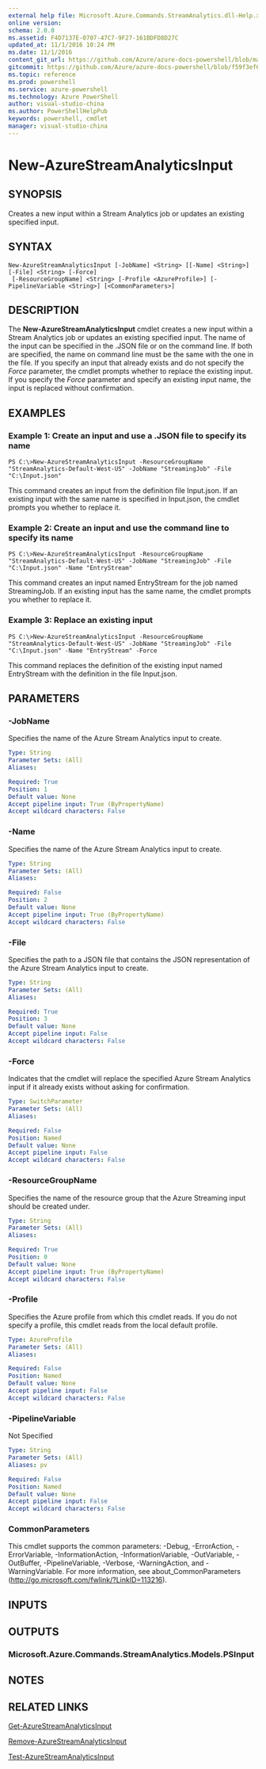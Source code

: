 ```yaml
---
external help file: Microsoft.Azure.Commands.StreamAnalytics.dll-Help.xml
online version: 
schema: 2.0.0
ms.assetid: F4D7137E-0707-47C7-9F27-161BDFD8D27C
updated_at: 11/1/2016 10:24 PM
ms.date: 11/1/2016
content_git_url: https://github.com/Azure/azure-docs-powershell/blob/master/azureps-cmdlets-docs/ResourceManager/AzureRM.StreamAnalytics/v0.9.8/New-AzureStreamAnalyticsInput.md
gitcommit: https://github.com/Azure/azure-docs-powershell/blob/f59f3ef60bc592383812213e69fd77ba950759ed/azureps-cmdlets-docs/ResourceManager/AzureRM.StreamAnalytics/v0.9.8/New-AzureStreamAnalyticsInput.md
ms.topic: reference
ms.prod: powershell
ms.service: azure-powershell
ms.technology: Azure PowerShell
author: visual-studio-china
ms.author: PowerShellHelpPub
keywords: powershell, cmdlet
manager: visual-studio-china
---
```


# New-AzureStreamAnalyticsInput

## SYNOPSIS
Creates a new input within a Stream Analytics job or updates an existing specified input.

## SYNTAX

```
New-AzureStreamAnalyticsInput [-JobName] <String> [[-Name] <String>] [-File] <String> [-Force]
 [-ResourceGroupName] <String> [-Profile <AzureProfile>] [-PipelineVariable <String>] [<CommonParameters>]
```

## DESCRIPTION
The **New-AzureStreamAnalyticsInput** cmdlet creates a new input within a Stream Analytics job or updates an existing specified input.
The name of the input can be specified in the .JSON file or on the command line.
If both are specified, the name on command line must be the same with the one in the file.
If you specify an input that already exists and do not specify the *Force* parameter, the cmdlet prompts whether to replace the existing input.
If you specify the *Force* parameter and specify an existing input name, the input is replaced without confirmation.

## EXAMPLES

### Example 1: Create an input and use a .JSON file to specify its name
```
PS C:\>New-AzureStreamAnalyticsInput -ResourceGroupName "StreamAnalytics-Default-West-US" -JobName "StreamingJob" -File "C:\Input.json"
```

This command creates an input from the definition file Input.json.
If an existing input with the same name is specified in Input.json, the cmdlet prompts you whether to replace it.

### Example 2: Create an input and use the command line to specify its name
```
PS C:\>New-AzureStreamAnalyticsInput -ResourceGroupName "StreamAnalytics-Default-West-US" -JobName "StreamingJob" -File "C:\Input.json" -Name "EntryStream"
```

This command creates an input named EntryStream for the job named StreamingJob.
If an existing input has the same name, the cmdlet prompts you whether to replace it.

### Example 3: Replace an existing input
```
PS C:\>New-AzureStreamAnalyticsInput -ResourceGroupName "StreamAnalytics-Default-West-US" -JobName "StreamingJob" -File "C:\Input.json" -Name "EntryStream" -Force
```

This command replaces the definition of the existing input named EntryStream with the definition in the file Input.json.

## PARAMETERS

### -JobName
Specifies the name of the Azure Stream Analytics input to create.

```yaml
Type: String
Parameter Sets: (All)
Aliases: 

Required: True
Position: 1
Default value: None
Accept pipeline input: True (ByPropertyName)
Accept wildcard characters: False
```

### -Name
Specifies the name of the Azure Stream Analytics input to create.

```yaml
Type: String
Parameter Sets: (All)
Aliases: 

Required: False
Position: 2
Default value: None
Accept pipeline input: True (ByPropertyName)
Accept wildcard characters: False
```

### -File
Specifies the path to a JSON file that contains the JSON representation of the Azure Stream Analytics input to create.

```yaml
Type: String
Parameter Sets: (All)
Aliases: 

Required: True
Position: 3
Default value: None
Accept pipeline input: False
Accept wildcard characters: False
```

### -Force
Indicates that the cmdlet will replace the specified Azure Stream Analytics input if it already exists without asking for confirmation.

```yaml
Type: SwitchParameter
Parameter Sets: (All)
Aliases: 

Required: False
Position: Named
Default value: None
Accept pipeline input: False
Accept wildcard characters: False
```

### -ResourceGroupName
Specifies the name of the resource group that the Azure Streaming input should be created under.

```yaml
Type: String
Parameter Sets: (All)
Aliases: 

Required: True
Position: 0
Default value: None
Accept pipeline input: True (ByPropertyName)
Accept wildcard characters: False
```

### -Profile
Specifies the Azure profile from which this cmdlet reads.
If you do not specify a profile, this cmdlet reads from the local default profile.

```yaml
Type: AzureProfile
Parameter Sets: (All)
Aliases: 

Required: False
Position: Named
Default value: None
Accept pipeline input: False
Accept wildcard characters: False
```

### -PipelineVariable
Not Specified

```yaml
Type: String
Parameter Sets: (All)
Aliases: pv

Required: False
Position: Named
Default value: None
Accept pipeline input: False
Accept wildcard characters: False
```

### CommonParameters
This cmdlet supports the common parameters: -Debug, -ErrorAction, -ErrorVariable, -InformationAction, -InformationVariable, -OutVariable, -OutBuffer, -PipelineVariable, -Verbose, -WarningAction, and -WarningVariable. For more information, see about_CommonParameters (http://go.microsoft.com/fwlink/?LinkID=113216).

## INPUTS

## OUTPUTS

### Microsoft.Azure.Commands.StreamAnalytics.Models.PSInput

## NOTES

## RELATED LINKS

[Get-AzureStreamAnalyticsInput](xref:ResourceManager/AzureRM.StreamAnalytics/v0.9.8/Get-AzureStreamAnalyticsInput.md)

[Remove-AzureStreamAnalyticsInput](xref:ResourceManager/AzureRM.StreamAnalytics/v0.9.8/Remove-AzureStreamAnalyticsInput.md)

[Test-AzureStreamAnalyticsInput](xref:ResourceManager/AzureRM.StreamAnalytics/v0.9.8/Test-AzureStreamAnalyticsInput.md)


